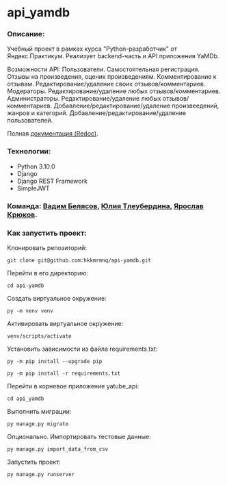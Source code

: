 # api_yamdb

### Описание:
Учебный проект в рамках курса "Python-разработчик" от Яндекс.Практикум.
Реализует backend-часть и API приложения YaMDb.

Возможности API:
Пользователи. Самостоятельная регистрация. Отзывы на произведения, оценик произведениям. Комментирование к отзывам. Редактирование/удаление своих отзывов/комментариев.
Модераторы. Редактирование/удаление любых отзывов/комментариев.
Администраторы. Редактирование/удаление любых отзывов/комментариев. Добавление/редактирование/удаление произвеедений, жанров и категорий. Добавление/редактирование/удаление пользователей.

Полная [документация (Redoc)](http://127.0.0.1:8000/redoc/).

### Технологии:

- Python 3.10.0
- Django
- Django REST Framework
- SimpleJWT

### Команда: [Вадим Белясов](https://github.com/hkkmrmnq), [Юлия Тлеубердина](https://github.com/Tleuberdina), [Ярослав Крюков](https://github.com/yaralk).

### Как запустить проект:

Клонировать репозиторий:

```shell
git clone git@github.com:hkkmrmnq/api-yamdb.git
```

Перейти в его директорию:

```shell
cd api-yamdb
```

Cоздать виртуальное окружение:

```shell
py -m venv venv
```

Активировать виртуальное окружение:

```shell
venv/scripts/activate
```

Установить зависимости из файла requirements.txt:

```shell
py -m pip install --upgrade pip
```

```shell
py -m pip install -r requirements.txt
```

Перейти в корневое приложение yatube_api:

```shell
cd api_yamdb
```

Выполнить миграции:

```shell
py manage.py migrate
```

Опционально. Импортировать тестовые данные:

```shell
py manage.py import_data_from_csv
```

Запустить проект:

```shell
py manage.py runserver
```

